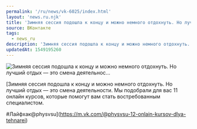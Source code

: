 ```yaml
---
permalink: '/ru/news/vk-6025/index.html'
layout: 'news.ru.njk'
title: 'Зимняя сессия подошла к концу и можно немного отдохнуть. Но лучший отдых — это смена деятельнос…'
source: ВКонтакте
tags:
  - news_ru
description: 'Зимняя сессия подошла к концу и можно немного отдохнуть. Но лучший отдых — это смена деятельнос…'
updatedAt: 1549195260
---
```

![Зимняя сессия подошла к концу и можно немного отдохнуть. Но лучший отдых — это смена деятельнос…](https://sun9-47.userapi.com/impf/c846522/v846522211/1450c6/4ia6BLIJxGA.jpg?size=1280x855&quality=96&sign=007ea8cec20d99a533dcc391107baaec&c_uniq_tag=Vrbk-p-IZUklhYi9NkOeyD8ITLlK2JgEFLJrvV4Z28g&type=album)

[Зимняя сессия подошла к концу и можно немного отдохнуть. Но лучший отдых — это смена деятельности. Мы подобрали для вас 11 онлайн курсов, которые помогут вам стать востребованным специалистом. 

#Лайфхак@physvsu](https://m.vk.com/@physvsu-12-onlain-kursov-dlya-tehnarei)
